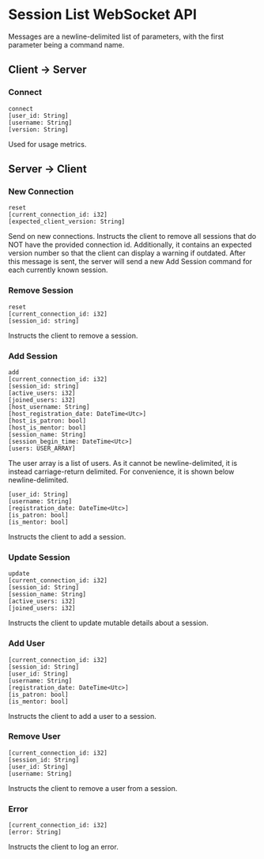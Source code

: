 # Session List WebSocket API

Messages are a newline-delimited list of parameters, with the first parameter being a command name.

## Client → Server

### Connect

```
connect
[user_id: String]
[username: String]
[version: String]
```

Used for usage metrics.

## Server → Client

### New Connection

```
reset
[current_connection_id: i32]
[expected_client_version: String]
```

Send on new connections. Instructs the client to remove all sessions that do NOT have the provided connection id. Additionally, it contains an expected version number so that the client can display a warning if outdated. After this message is sent, the server will send a new Add Session command for each currently known session.

### Remove Session

```
reset
[current_connection_id: i32]
[session_id: string]
```

Instructs the client to remove a session.

### Add Session

```
add
[current_connection_id: i32]
[session_id: string]
[active_users: i32]
[joined_users: i32]
[host_username: String]
[host_registration_date: DateTime<Utc>]
[host_is_patron: bool]
[host_is_mentor: bool]
[session_name: String]
[session_begin_time: DateTime<Utc>]
[users: USER_ARRAY]
```

The user array is a list of users. As it cannot be newline-delimited, it is instead carriage-return delimited. For convenience, it is shown below newline-delimited.
```
[user_id: String]
[username: String]
[registration_date: DateTime<Utc>]
[is_patron: bool]
[is_mentor: bool]
```

Instructs the client to add a session.

### Update Session
```
update
[current_connection_id: i32]
[session_id: String]
[session_name: String]
[active_users: i32]
[joined_users: i32]
```

Instructs the client to update mutable details about a session.

### Add User

```
[current_connection_id: i32]
[session_id: String]
[user_id: String]
[username: String]
[registration_date: DateTime<Utc>]
[is_patron: bool]
[is_mentor: bool]
```

Instructs the client to add a user to a session.

### Remove User

```
[current_connection_id: i32]
[session_id: String]
[user_id: String]
[username: String]
```

Instructs the client to remove a user from a session.

### Error
```
[current_connection_id: i32]
[error: String]
```

Instructs the client to log an error.
